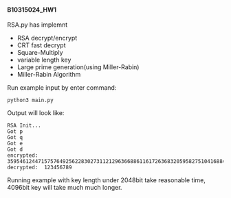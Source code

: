 #### B10315024_HW1
RSA.py has implemnt
+ RSA decrypt/encrypt
+ CRT fast decrypt
+ Square-Multiply
+ variable length key
+ Large prime generation(using Miller-Rabin)
+ Miller-Rabin Algorithm

Run example input by enter command:
```
python3 main.py
```
Output will look like:
```
RSA Init...
Got p
Got q
Got e
Got d
encrypted:  359546124471575764925622830273112129636688611617263683205958275104168847353351657002798266852535074050435975887995385426521413903660527829
decrypted:  123456789

```
Running example with key length under 2048bit take reasonable time, 4096bit key will take much much longer.
